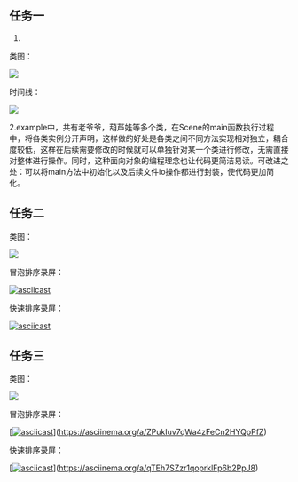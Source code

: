 ## 任务一

1.

类图：

![](http://www.plantuml.com/plantuml/proxy?cache=no&src=https://raw.githubusercontent.com/jwork-2021/jw02-hollowopk/master/homework/uml/task1.puml)

时间线：

![](http://www.plantuml.com/plantuml/proxy?cache=no&src=https://raw.githubusercontent.com/jwork-2021/jw02-hollowopk/master/homework/uml/timeline.puml)

2.example中，共有老爷爷，葫芦娃等多个类，在Scene的main函数执行过程中，将各类实例分开声明，这样做的好处是各类之间不同方法实现相对独立，耦合度较低，这样在后续需要修改的时候就可以单独针对某一个类进行修改，无需直接对整体进行操作。同时，这种面向对象的编程理念也让代码更简洁易读。可改进之处：可以将main方法中初始化以及后续文件io操作都进行封装，使代码更加简化。



## 任务二

类图：

![](http://www.plantuml.com/plantuml/proxy?cache=no&src=https://raw.githubusercontent.com/jwork-2021/jw02-hollowopk/master/homework/uml/task2.puml)

冒泡排序录屏：

[![asciicast](https://asciinema.org/a/zGulJ6ZLpUWAakfnmfKmNn5W8.svg)](https://asciinema.org/a/zGulJ6ZLpUWAakfnmfKmNn5W8)

快速排序录屏：

[![asciicast](https://asciinema.org/a/3bOle9rLHoB9Ok2CBtUGpte06.svg)](https://asciinema.org/a/3bOle9rLHoB9Ok2CBtUGpte06)



## 任务三

类图：

![](http://www.plantuml.com/plantuml/proxy?cache=no&src=https://raw.githubusercontent.com/jwork-2021/jw02-hollowopk/master/homework/uml/task3.puml)

冒泡排序录屏：

[[![asciicast](https://asciinema.org/a/eresBrd5B21rq4to2pgic3WRe.svg)](https://asciinema.org/a/eresBrd5B21rq4to2pgic3WRe)](https://asciinema.org/a/ZPukIuv7qWa4zFeCn2HYQpPfZ)

快速排序录屏：

[[![asciicast](https://asciinema.org/a/7hRpZNiSAYty0GaltwwGlDyg6.svg)](https://asciinema.org/a/7hRpZNiSAYty0GaltwwGlDyg6)](https://asciinema.org/a/qTEh7SZzr1qoprklFp6b2PpJ8)

